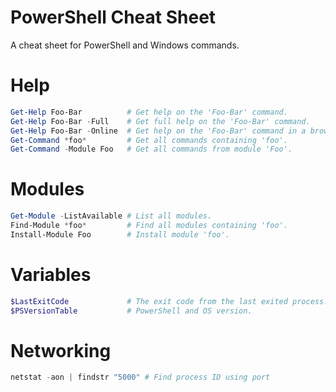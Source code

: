 # PowerShell Cheat Sheet

A cheat sheet for PowerShell and Windows commands.

# Help

```powershell
Get-Help Foo-Bar          # Get help on the 'Foo-Bar' command.
Get-Help Foo-Bar -Full    # Get full help on the 'Foo-Bar' command.
Get-Help Foo-Bar -Online  # Get help on the 'Foo-Bar' command in a browser.
Get-Command *foo*         # Get all commands containing 'foo'.
Get-Command -Module Foo   # Get all commands from module 'Foo'.
```

# Modules

```powershell
Get-Module -ListAvailable # List all modules.
Find-Module *foo*         # Find all modules containing 'foo'.
Install-Module Foo        # Install module 'foo'.
```

# Variables

```powershell
$LastExitCode             # The exit code from the last exited process.
$PSVersionTable           # PowerShell and OS version.
```

# Networking

```powershell
netstat -aon | findstr "5000" # Find process ID using port                    |
```
